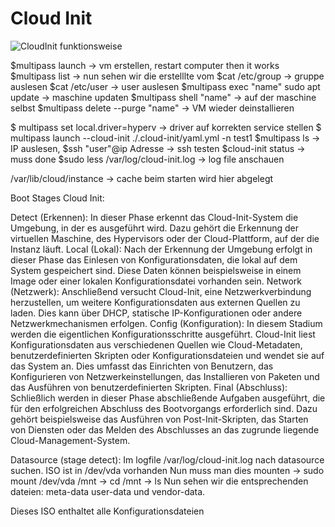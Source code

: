# Cloud Init

![CloudInit funktionsweise]()

$multipass launch -> vm erstellen, restart computer then it works
$multipass list -> nun sehen wir die erstelllte vom
$cat /etc/group ->  gruppe auslesen
$cat /etc/user -> user auslesen
$multipass exec "name" sudo apt update -> maschine updaten
$multipass shell "name" -> auf der maschine selbst
$multipass delete --purge "name" -> VM wieder deinstallieren

$ multipass set local.driver=hyperv -> driver auf korrekten service stellen
$ multipass launch --cloud-init ./.cloud-init/yaml.yml -n test1
$multipass ls -> IP auslesen, 
$ssh "user"@ip Adresse -> ssh testen
$cloud-init status -> muss done
$sudo less /var/log/cloud-init.log -> log file anschauen

/var/lib/cloud/instance -> cache beim starten wird hier abgelegt

Boot Stages Cloud Init:

Detect (Erkennen):
    In dieser Phase erkennt das Cloud-Init-System die Umgebung, in der es ausgeführt wird. Dazu gehört die Erkennung der virtuellen Maschine, des Hypervisors oder der Cloud-Plattform, auf der die Instanz läuft.
Local (Lokal):
    Nach der Erkennung der Umgebung erfolgt in dieser Phase das Einlesen von Konfigurationsdaten, die lokal auf dem System gespeichert sind. Diese Daten können beispielsweise in einem Image oder einer lokalen Konfigurationsdatei vorhanden sein.
Network (Netzwerk):
    Anschließend versucht Cloud-Init, eine Netzwerkverbindung herzustellen, um weitere Konfigurationsdaten aus externen Quellen zu laden. Dies kann über DHCP, statische IP-Konfigurationen oder andere Netzwerkmechanismen erfolgen.
Config (Konfiguration):
    In diesem Stadium werden die eigentlichen Konfigurationsschritte ausgeführt. Cloud-Init liest Konfigurationsdaten aus verschiedenen Quellen wie Cloud-Metadaten, benutzerdefinierten Skripten oder Konfigurationsdateien und wendet sie auf das System an. Dies umfasst das Einrichten von Benutzern, das Konfigurieren von Netzwerkeinstellungen, das Installieren von Paketen und das Ausführen von benutzerdefinierten Skripten.
Final (Abschluss):
    Schließlich werden in dieser Phase abschließende Aufgaben ausgeführt, die für den erfolgreichen Abschluss des Bootvorgangs erforderlich sind. Dazu gehört beispielsweise das Ausführen von Post-Init-Skripten, das Starten von Diensten oder das Melden des Abschlusses an das zugrunde liegende Cloud-Management-System.



Datasource (stage detect):
Im logfile /var/log/cloud-init.log nach datasource suchen. ISO ist in /dev/vda vorhanden
Nun muss man dies mounten -> sudo mount /dev/vda /mnt -> cd /mnt  ->  ls
Nun sehen wir die entsprechenden dateien: meta-data user-data und vendor-data. 

Dieses ISO enthaltet alle Konfigurationsdateien 
